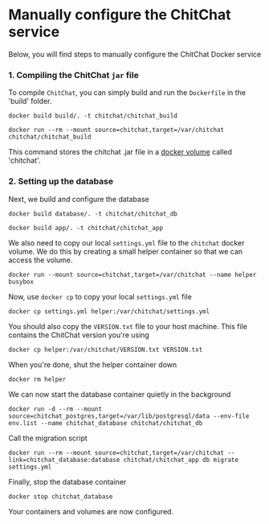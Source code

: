 # Manually configure the ChitChat service

Below, you will find steps to manually configure the ChitChat Docker service

### 1. Compiling the ChitChat `jar` file

To compile `ChitChat`, you can simply build and run the `Dockerfile` in the 'build' folder.

```
docker build build/. -t chitchat/chitchat_build
```

```
docker run --rm --mount source=chitchat,target=/var/chitchat chitchat/chitchat_build
```

This command stores the chitchat .jar file in a [docker volume](https://docs.docker.com/storage/volumes/) called 'chitchat'.

### 2. Setting up the database

Next, we build and configure the database

```
docker build database/. -t chitchat/chitchat_db
```

```
docker build app/. -t chitchat/chitchat_app
```

We also need to copy our local `settings.yml` file to the `chitchat` docker volume. We do this by creating a small helper container so that we can access the volume.

```
docker run --mount source=chitchat,target=/var/chitchat --name helper busybox
```

Now, use `docker cp` to copy your local `settings.yml` file

```
docker cp settings.yml helper:/var/chitchat/settings.yml
```

You should also copy the `VERSION.txt` file to your host machine. This file contains the ChitChat version you're using

```
docker cp helper:/var/chitchat/VERSION.txt VERSION.txt
```

When you're done, shut the helper container down

```
docker rm helper
```

We can now start the database container quietly in the background

```
docker run -d --rm --mount source=chitchat_postgres,target=/var/lib/postgresql/data --env-file env.list --name chitchat_database chitchat/chitchat_db
```

Call the migration script

```
docker run --rm --mount source=chitchat,target=/var/chitchat --link=chitchat_database:database chitchat/chitchat_app db migrate settings.yml
```

Finally, stop the database container

```
docker stop chitchat_database
```

Your containers and volumes are now configured.
